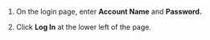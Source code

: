 
1. On the login page, enter **Account Name** and **Password.**

2. Click **Log In** at the lower left of the page. 

